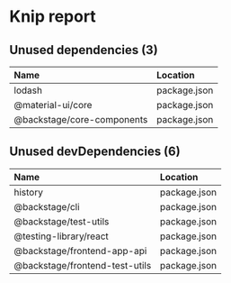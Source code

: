 # Knip report

## Unused dependencies (3)

| Name                       | Location     |
|:---------------------------|:-------------|
| lodash                     | package.json |
| @material-ui/core          | package.json |
| @backstage/core-components | package.json |

## Unused devDependencies (6)

| Name                           | Location     |
|:-------------------------------|:-------------|
| history                        | package.json |
| @backstage/cli                 | package.json |
| @backstage/test-utils          | package.json |
| @testing-library/react         | package.json |
| @backstage/frontend-app-api    | package.json |
| @backstage/frontend-test-utils | package.json |

